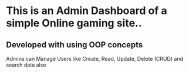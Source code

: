 # This is an Admin Dashboard of a simple Online gaming site..
## Developed with using OOP concepts

Admins can Manage Users like Create, Read, Update, Delete (CRUD) and search data also

